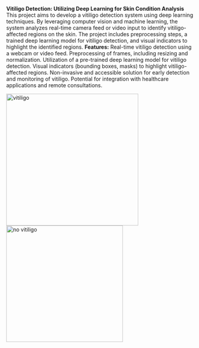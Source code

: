 **Vitiligo Detection: Utilizing Deep Learning for Skin Condition Analysis**
    This project aims to develop a vitiligo detection system using deep learning techniques. By leveraging computer vision and machine learning, the system analyzes real-time camera feed or video input to identify vitiligo-affected regions on the skin. The project includes preprocessing steps, a trained deep learning model for vitiligo detection, and visual indicators to highlight the identified regions.
**Features:**
            Real-time vitiligo detection using a webcam or video feed.
            Preprocessing of frames, including resizing and normalization.
            Utilization of a pre-trained deep learning model for vitiligo detection.
            Visual indicators (bounding boxes, masks) to highlight vitiligo-affected regions.
            Non-invasive and accessible solution for early detection and monitoring of vitiligo.
            Potential for integration with healthcare applications and remote consultations.
            
<img width="351" alt="vitiligo" src="https://github.com/Anupriyamalik/vitiligo-detection/assets/48729658/c3f9a98a-aedc-40f1-91fb-4579100ed087">
<img width="310" alt="no vitiligo" src="https://github.com/Anupriyamalik/vitiligo-detection/assets/48729658/da218e2b-0f1c-43e2-9849-fb6b7d0246ad">
